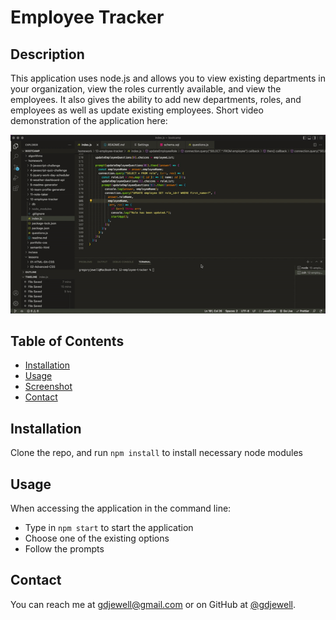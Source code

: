 # Employee Tracker

## Description

This application uses node.js and allows you to view existing departments in your organization, view the roles currently available, and view the employees. It also gives the ability to add new departments, roles, and employees as well as update existing employees. Short video demonstration of the application here:

![](./assets/videos/employeedemo.gif)

## Table of Contents

- [Installation](#installation)
- [Usage](#usage)
- [Screenshot](#screenshot)
- [Contact](#contact)

## Installation

Clone the repo, and run `npm install` to install necessary node modules

## Usage

When accessing the application in the command line:

- Type in `npm start` to start the application
- Choose one of the existing options
- Follow the prompts

## Contact

You can reach me at [gdjewell@gmail.com](mailto:gdjewell@gmail.com) or on GitHub at [@gdjewell](https://github.com/gdjewell).
